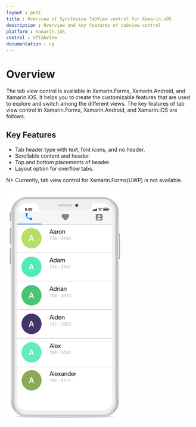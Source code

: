 ```yaml
---
layout : post
title : Overview of Syncfusion TabView control for Xamarin.iOS
description : Overview and key features of tabview control
platform : Xamarin.iOS
control : SfTabView
documentation : ug
---
```


# Overview

The tab view control is available in Xamarin.Forms, Xamarin.Android, and Xamarin.iOS. It helps you to create the customizable features that are used to explore and switch among the different views. The key features of tab view control in Xamarin.Forms, Xamarin.Android, and Xamarin.iOS are follows.

## Key Features

* Tab header type with text, font icons, and no header.  
* Scrollable content and header.
* Top and bottom placements of header.
* Layout option for overflow tabs.

N> Currently, tab view control for Xamarin.Forms(UWP) is not available.

![](images/Overview/xamarin_ios_tabview.png)